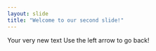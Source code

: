 ```yaml
---
layout: slide
title: "Welcome to our second slide!"
---
```

Your very new text
Use the left arrow to go back!
